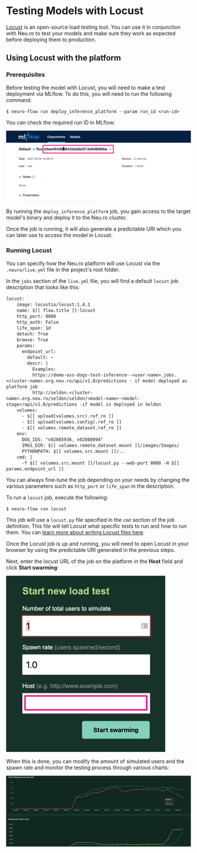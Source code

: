 # Testing Models with Locust

[Locust](https://locust.io/) is an open-source load testing tool. You can use it in conjunction with Neu.ro to test your models and make sure they work as expected before deploying them to production.

## Using Locust with the platform

### Prerequisites

Before testing the model with Locust, you will need to make a test deployment via MLflow. To do this, you will need to run the following command:

```text
$ neuro-flow run deploy_inference_platform --param run_id <run-id>
```

You can check the required run ID in MLflow:

![](../../.gitbook/assets/image%20%28221%29.png)

By running the `deploy_inference_platform` job, you gain access to the target model's binary and deploy it to the Neu.ro cluster.

Once the job is running, it will also generate a predictable URI which you can later use to access the model in Locust.

### Running Locust

You can specify how the Neu.ro platform will use Locust via the `.neuro/live.yml` file in the project's root folder.

In the `jobs` section of the `live.yml` file, you will find a default `locust` job description that looks like this:

```text
locust:
    image: locustio/locust:1.4.1
    name: $[[ flow.title ]]-locust
    http_port: 8080
    http_auth: False
    life_span: 1d
    detach: True
    browse: True
    params:
      endpoint_url: 
        default: ~
        descr: |
          Examples:
          https://demo-oss-dogs-test-inference--<user-name>.jobs.<cluster-name>.org.neu.ro/api/v1.0/predictions - if model deployed as platform job
          http://seldon.<cluster-name>.org.neu.ro/seldon/seldon/<model-name>-<model-stage>/api/v1.0/predictions -if model is deployed in Seldon
    volumes:
      - $[[ upload(volumes.src).ref_ro ]]
      - $[[ upload(volumes.config).ref_ro ]]
      - $[[ volumes.remote_dataset.ref_ro ]]
    env:
      DOG_IDS: "n02085936, n02088094"
      IMGS_DIR: $[[ volumes.remote_dataset.mount ]]/images/Images/
      PYTHONPATH: $[[ volumes.src.mount ]]/..
    cmd: |
      -f $[[ volumes.src.mount ]]/locust.py --web-port 8080 -H $[[ params.endpoint_url ]]
```

You can always fine-tune the job depending on your needs by changing the various parameters such as `http_port` or `life_span` in the description.

To run a `locust` job, execute the following:

```text
$ neuro-flow run locust
```

This job will use a `locust.py` file specified in the `cmd` section of the job definition. This file will tell Locust what specific tests to run and how to run them. You can [learn more about writing Locust files here](https://docs.locust.io/en/stable/writing-a-locustfile.html).

Once the Locust job is up and running, you will need to open Locust in your browser by using the predictable URI generated in the previous steps. 

Next, enter the locust URL of the job on the platform in the **Host** field and click **Start swarming**:

![](../../.gitbook/assets/image%20%28220%29.png)

When this is done, you can modify the amount of simulated users and the spawn rate and monitor the testing process through various charts:

![](../../.gitbook/assets/image%20%28222%29.png)

